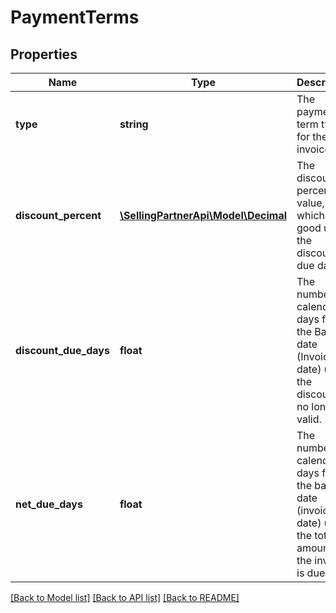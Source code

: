 # PaymentTerms

## Properties
Name | Type | Description | Notes
------------ | ------------- | ------------- | -------------
**type** | **string** | The payment term type for the invoice. | [optional] 
**discount_percent** | [**\SellingPartnerApi\Model\Decimal**](Decimal.md) | The discount percent value, which is good until the discount due date. | [optional] 
**discount_due_days** | **float** | The number of calendar days from the Base date (Invoice date) until the discount is no longer valid. | [optional] 
**net_due_days** | **float** | The number of calendar days from the base date (invoice date) until the total amount on the invoice is due. | [optional] 

[[Back to Model list]](../README.md#documentation-for-models) [[Back to API list]](../README.md#documentation-for-api-endpoints) [[Back to README]](../README.md)


